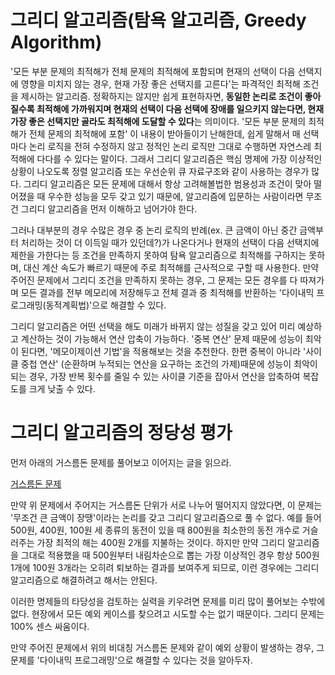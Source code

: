 # 그리디 알고리즘(탐욕 알고리즘, Greedy Algorithm)

'모든 부분 문제의 최적해가 전체 문제의 최적해에 포함되며 현재의 선택이 다음 선택지에 영향을 미치지 않는 경우, 현재 가장 좋은 선택지를 고른다'는 파격적인 최적해 조건을 제시하는 알고리즘. 정확하지는 않지만 쉽게 표현하자면, **동일한 논리로 조건이 좋아질수록 최적해에 가까워지며 현재의 선택이 다음 선택에 장애를 일으키지 않는다면, 현재 가장 좋은 선택지만 골라도 최적해에 도달할 수 있다**는 의미이다. '모든 부분 문제의 최적해가 전체 문제의 최적해에 포함' 이 내용이 받아들이기 난해한데, 쉽게 말해서 매 선택마다 논리 로직을 전혀 수정하지 않고 정적인 논리 로직만 그대로 수행하면 자연스레 최적해에 다다를 수 있다는 말이다. 그래서 그리디 알고리즘은 핵심 명제에 가장 이상적인 상황이 나오도록 정렬 알고리즘 또는 우선순위 큐 자료구조와 같이 사용하는 경우가 많다. 그리디 알고리즘은 모든 문제에 대해서 항상 고려해볼법한 범용성과 조건이 맞아 떨어졌을 때 우수한 성능을 모두 갖고 있기 때문에, 알고리즘에 입문하는 사람이라면 무조건 그리디 알고리즘을 먼저 이해하고 넘어가야 한다.

그러나 대부분의 경우 수많은 경우 중 논리 로직의 반례(ex. 큰 금액이 아닌 중간 금액부터 처리하는 것이 더 이득일 때가 있던데?)가 나온다거나 현재의 선택이 다음 선택지에 제한을 가한다는 등 조건을 만족하지 못하여 탐욕 알고리즘으로 최적해를 구하지는 못하며, 대신 계산 속도가 빠르기 때문에 주로 최적해를 근사적으로 구할 때 사용한다. 만약 주어진 문제에서 그리디 조건을 만족하지 못하는 경우, 그 문제는 모든 경우를 다 따져가며 모든 결과를 전부 메모리에 저장해두고 전체 결과 중 최적해를 반환하는 '다이내믹 프로그래밍(동적계획법)'으로 해결할 수 있다.

그리디 알고리즘은 어떤 선택을 해도 미래가 바뀌지 않는 성질을 갖고 있어 미리 예상하고 계산하는 것이 가능해서 연산 압축이 가능하다. '중복 연산' 문제 때문에 성능이 최악이 된다면, '메모이제이션 기법'을 적용해보는 것을 추천한다. 한편 중복이 아니라 '사이클 중첩 연산' (순환하며 누적되는 연산을 요구하는 조건의 가제)때문에 성능이 최악이 되는 경우, 가장 반복 횟수를 줄일 수 있는 사이클 기준을 잡아서 연산을 압축하여 복잡도를 크게 낮출 수 있다.

# 그리디 알고리즘의 정당성 평가

먼저 아래의 거스름돈 문제를 풀어보고 이어지는 글을 읽으라.

[거스름돈 문제](01.%20거스름돈.md)

만약 위 문제에서 주어지는 거스름돈 단위가 서로 나누어 떨어지지 않았다면, 이 문제는 '무조건 큰 금액이 장땡'이라는 논리를 갖고 그리디 알고리즘으로 풀 수 없다. 예를 들어 500원, 400원, 100원 세 종류의 동전이 있을 때 800원을 최소한의 동전 개수로 거슬러주는 가장 최적의 해는 400원 2개를 지불하는 것이다. 하지만 만약 그리디 알고리즘을 그대로 적용했을 때 500원부터 내림차순으로 뽑는 가장 이상적인 경우 항상 500원 1개에 100원 3개라는 오히려 퇴보하는 결과를 보여주게 되므로, 이런 경우에는 그리디 알고리즘으로 해결하려고 해서는 안된다.

이러한 명제들의 타당성을 검토하는 실력을 키우려면 문제를 미리 많이 풀어보는 수밖에 없다. 현장에서 모든 예외 케이스를 찾으려고 시도할 수는 없기 때문이다. 그리디 문제는 100% 센스 싸움이다.

만약 주어진 문제에서 위의 비대칭 거스름돈 문제와 같이 예외 상황이 발생하는 경우, 그 문제를 '다이내믹 프로그래밍'으로 해결할 수 있다는 것을 알아두자.